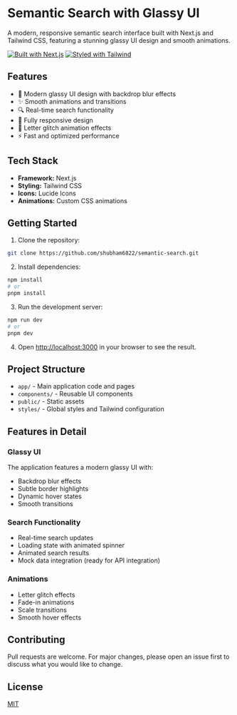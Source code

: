 # Semantic Search with Glassy UI

A modern, responsive semantic search interface built with Next.js and Tailwind CSS, featuring a stunning glassy UI design and smooth animations.

[![Built with Next.js](https://img.shields.io/badge/Built%20with-Next.js-black?style=for-the-badge&logo=next.js)](https://nextjs.org)
[![Styled with Tailwind](https://img.shields.io/badge/Styled%20with-Tailwind-38B2AC?style=for-the-badge&logo=tailwind-css)](https://tailwindcss.com)

## Features

- 🎨 Modern glassy UI design with backdrop blur effects
- ✨ Smooth animations and transitions
- 🔍 Real-time search functionality
- 📱 Fully responsive design
- 🌈 Letter glitch animation effects
- ⚡ Fast and optimized performance

## Tech Stack

- **Framework:** Next.js
- **Styling:** Tailwind CSS
- **Icons:** Lucide Icons
- **Animations:** Custom CSS animations

## Getting Started

1. Clone the repository:

```bash
git clone https://github.com/shubham6822/semantic-search.git
```

2. Install dependencies:

```bash
npm install
# or
pnpm install
```

3. Run the development server:

```bash
npm run dev
# or
pnpm dev
```

4. Open [http://localhost:3000](http://localhost:3000) in your browser to see the result.

## Project Structure

- `app/` - Main application code and pages
- `components/` - Reusable UI components
- `public/` - Static assets
- `styles/` - Global styles and Tailwind configuration

## Features in Detail

### Glassy UI

The application features a modern glassy UI with:

- Backdrop blur effects
- Subtle border highlights
- Dynamic hover states
- Smooth transitions

### Search Functionality

- Real-time search updates
- Loading state with animated spinner
- Animated search results
- Mock data integration (ready for API integration)

### Animations

- Letter glitch effects
- Fade-in animations
- Scale transitions
- Smooth hover effects

## Contributing

Pull requests are welcome. For major changes, please open an issue first to discuss what you would like to change.

## License

[MIT](https://choosealicense.com/licenses/mit/)
